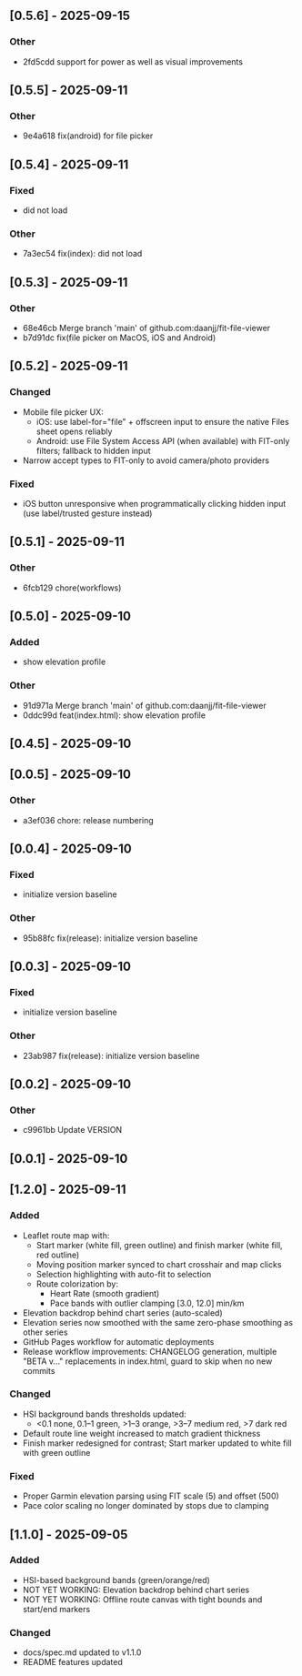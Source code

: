 ## [0.5.6] - 2025-09-15

### Other
- 2fd5cdd support for power as well as visual improvements

## [0.5.5] - 2025-09-11

### Other
- 9e4a618 fix(android) for file picker

## [0.5.4] - 2025-09-11

### Fixed
- did not load

### Other
- 7a3ec54 fix(index): did not load

## [0.5.3] - 2025-09-11

### Other
- 68e46cb Merge branch 'main' of github.com:daanjj/fit-file-viewer
- b7d91dc fix(file picker on MacOS, iOS and Android)

## [0.5.2] - 2025-09-11

### Changed
- Mobile file picker UX:
  - iOS: use label-for="file" + offscreen input to ensure the native Files sheet opens reliably
  - Android: use File System Access API (when available) with FIT-only filters; fallback to hidden input
- Narrow accept types to FIT-only to avoid camera/photo providers

### Fixed
- iOS button unresponsive when programmatically clicking hidden input (use label/trusted gesture instead)

## [0.5.1] - 2025-09-11

### Other
- 6fcb129 chore(workflows)

## [0.5.0] - 2025-09-10

### Added
- show elevation profile

### Other
- 91d971a Merge branch 'main' of github.com:daanjj/fit-file-viewer
- 0ddc99d feat(index.html): show elevation profile

## [0.4.5] - 2025-09-10

## [0.0.5] - 2025-09-10

### Other
- a3ef036 chore: release numbering

## [0.0.4] - 2025-09-10

### Fixed
- initialize version baseline

### Other
- 95b88fc fix(release): initialize version baseline

## [0.0.3] - 2025-09-10

### Fixed
- initialize version baseline

### Other
- 23ab987 fix(release): initialize version baseline

## [0.0.2] - 2025-09-10

### Other
- c9961bb Update VERSION

## [0.0.1] - 2025-09-10

## [1.2.0] - 2025-09-11
### Added
- Leaflet route map with:
  - Start marker (white fill, green outline) and finish marker (white fill, red outline)
  - Moving position marker synced to chart crosshair and map clicks
  - Selection highlighting with auto-fit to selection
  - Route colorization by:
    - Heart Rate (smooth gradient)
    - Pace bands with outlier clamping [3.0, 12.0] min/km
- Elevation backdrop behind chart series (auto-scaled)
- Elevation series now smoothed with the same zero-phase smoothing as other series
- GitHub Pages workflow for automatic deployments
- Release workflow improvements: CHANGELOG generation, multiple "BETA v..." replacements in index.html, guard to skip when no new commits

### Changed
- HSI background bands thresholds updated:
  - <0.1 none, 0.1–1 green, >1–3 orange, >3–7 medium red, >7 dark red
- Default route line weight increased to match gradient thickness
- Finish marker redesigned for contrast; Start marker updated to white fill with green outline

### Fixed
- Proper Garmin elevation parsing using FIT scale (5) and offset (500)
- Pace color scaling no longer dominated by stops due to clamping

## [1.1.0] - 2025-09-05
### Added
- HSI-based background bands (green/orange/red)
- NOT YET WORKING: Elevation backdrop behind chart series
- NOT YET WORKING: Offline route canvas with tight bounds and start/end markers

### Changed
- docs/spec.md updated to v1.1.0
- README features updated
